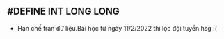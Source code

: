 ## #DEFINE INT LONG LONG

- Hạn chế tràn dữ liệu.Bài học từ ngày 11/2/2022 thi lọc đội tuyển hsg :( 
